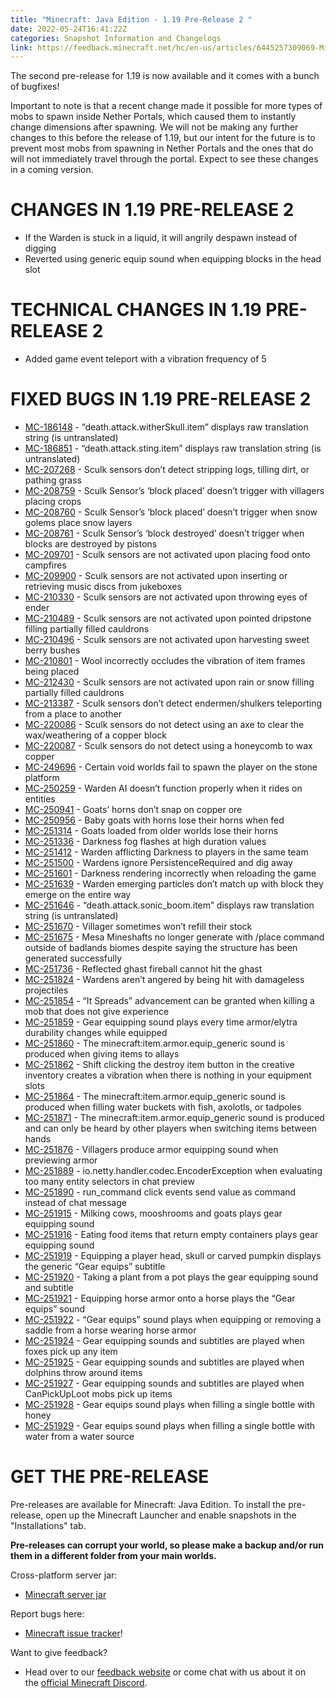 ```yaml
---
title: "Minecraft: Java Edition - 1.19 Pre-Release 2 "
date: 2022-05-24T16:41:22Z
categories: Snapshot Information and Changelogs
link: https://feedback.minecraft.net/hc/en-us/articles/6445257309069-Minecraft-Java-Edition-1-19-Pre-Release-2-
---
```


The second pre-release for 1.19 is now available and it comes with a bunch of bugfixes!

Important to note is that a recent change made it possible for more types of mobs to spawn inside Nether Portals, which caused them to instantly change dimensions after spawning. We will not be making any further changes to this before the release of 1.19, but our intent for the future is to prevent most mobs from spawning in Nether Portals and the ones that do will not immediately travel through the portal. Expect to see these changes in a coming version.

# CHANGES IN 1.19 PRE-RELEASE 2

- If the Warden is stuck in a liquid, it will angrily despawn instead of digging
- Reverted using generic equip sound when equipping blocks in the head slot

# TECHNICAL CHANGES IN 1.19 PRE-RELEASE 2

- Added game event teleport with a vibration frequency of 5

# FIXED BUGS IN 1.19 PRE-RELEASE 2

- [MC-186148](https://bugs.mojang.com/browse/MC-186148) - “death.attack.witherSkull.item” displays raw translation string (is untranslated)
- [MC-186851](https://bugs.mojang.com/browse/MC-186851) - “death.attack.sting.item” displays raw translation string (is untranslated)
- [MC-207268](https://bugs.mojang.com/browse/MC-207268) - Sculk sensors don’t detect stripping logs, tilling dirt, or pathing grass
- [MC-208759](https://bugs.mojang.com/browse/MC-208759) - Sculk Sensor’s ‘block placed’ doesn’t trigger with villagers placing crops
- [MC-208760](https://bugs.mojang.com/browse/MC-208760) - Sculk Sensor’s ‘block placed’ doesn’t trigger when snow golems place snow layers
- [MC-208761](https://bugs.mojang.com/browse/MC-208761) - Sculk Sensor’s ‘block destroyed’ doesn’t trigger when blocks are destroyed by pistons
- [MC-209701](https://bugs.mojang.com/browse/MC-209701) - Sculk sensors are not activated upon placing food onto campfires
- [MC-209900](https://bugs.mojang.com/browse/MC-209900) - Sculk sensors are not activated upon inserting or retrieving music discs from jukeboxes
- [MC-210330](https://bugs.mojang.com/browse/MC-210330) - Sculk sensors are not activated upon throwing eyes of ender
- [MC-210489](https://bugs.mojang.com/browse/MC-210489) - Sculk sensors are not activated upon pointed dripstone filling partially filled cauldrons
- [MC-210496](https://bugs.mojang.com/browse/MC-210496) - Sculk sensors are not activated upon harvesting sweet berry bushes
- [MC-210801](https://bugs.mojang.com/browse/MC-210801) - Wool incorrectly occludes the vibration of item frames being placed
- [MC-212430](https://bugs.mojang.com/browse/MC-212430) - Sculk sensors are not activated upon rain or snow filling partially filled cauldrons
- [MC-213387](https://bugs.mojang.com/browse/MC-213387) - Sculk sensors don’t detect endermen/shulkers teleporting from a place to another
- [MC-220086](https://bugs.mojang.com/browse/MC-220086) - Sculk sensors do not detect using an axe to clear the wax/weathering of a copper block
- [MC-220087](https://bugs.mojang.com/browse/MC-220087) - Sculk sensors do not detect using a honeycomb to wax copper
- [MC-249696](https://bugs.mojang.com/browse/MC-249696) - Certain void worlds fail to spawn the player on the stone platform
- [MC-250259](https://bugs.mojang.com/browse/MC-250259) - Warden AI doesn’t function properly when it rides on entities
- [MC-250941](https://bugs.mojang.com/browse/MC-250941) - Goats’ horns don’t snap on copper ore
- [MC-250956](https://bugs.mojang.com/browse/MC-250956) - Baby goats with horns lose their horns when fed
- [MC-251314](https://bugs.mojang.com/browse/MC-251314) - Goats loaded from older worlds lose their horns
- [MC-251336](https://bugs.mojang.com/browse/MC-251336) - Darkness fog flashes at high duration values
- [MC-251412](https://bugs.mojang.com/browse/MC-251412) - Warden afflicting Darkness to players in the same team
- [MC-251500](https://bugs.mojang.com/browse/MC-251500) - Wardens ignore PersistenceRequired and dig away
- [MC-251601](https://bugs.mojang.com/browse/MC-251601) - Darkness rendering incorrectly when reloading the game
- [MC-251639](https://bugs.mojang.com/browse/MC-251639) - Warden emerging particles don’t match up with block they emerge on the entire way
- [MC-251646](https://bugs.mojang.com/browse/MC-251646) - “death.attack.sonic_boom.item” displays raw translation string (is untranslated)
- [MC-251670](https://bugs.mojang.com/browse/MC-251670) - Villager sometimes won’t refill their stock
- [MC-251675](https://bugs.mojang.com/browse/MC-251675) - Mesa Mineshafts no longer generate with /place command outside of badlands biomes despite saying the structure has been generated successfully
- [MC-251736](https://bugs.mojang.com/browse/MC-251736) - Reflected ghast fireball cannot hit the ghast
- [MC-251824](https://bugs.mojang.com/browse/MC-251824) - Wardens aren’t angered by being hit with damageless projectiles
- [MC-251854](https://bugs.mojang.com/browse/MC-251854) - “It Spreads” advancement can be granted when killing a mob that does not give experience
- [MC-251859](https://bugs.mojang.com/browse/MC-251859) - Gear equipping sound plays every time armor/elytra durability changes while equipped
- [MC-251860](https://bugs.mojang.com/browse/MC-251860) - The minecraft:item.armor.equip_generic sound is produced when giving items to allays
- [MC-251862](https://bugs.mojang.com/browse/MC-251862) - Shift clicking the destroy item button in the creative inventory creates a vibration when there is nothing in your equipment slots
- [MC-251864](https://bugs.mojang.com/browse/MC-251864) - The minecraft:item.armor.equip_generic sound is produced when filling water buckets with fish, axolotls, or tadpoles
- [MC-251871](https://bugs.mojang.com/browse/MC-251871) - The minecraft:item.armor.equip_generic sound is produced and can only be heard by other players when switching items between hands
- [MC-251876](https://bugs.mojang.com/browse/MC-251876) - Villagers produce armor equipping sound when previewing armor
- [MC-251889](https://bugs.mojang.com/browse/MC-251889) - io.netty.handler.codec.EncoderException when evaluating too many entity selectors in chat preview
- [MC-251890](https://bugs.mojang.com/browse/MC-251890) - run_command click events send value as command instead of chat message
- [MC-251915](https://bugs.mojang.com/browse/MC-251915) - Milking cows, mooshrooms and goats plays gear equipping sound
- [MC-251916](https://bugs.mojang.com/browse/MC-251916) - Eating food items that return empty containers plays gear equipping sound
- [MC-251919](https://bugs.mojang.com/browse/MC-251919) - Equipping a player head, skull or carved pumpkin displays the generic “Gear equips” subtitle
- [MC-251920](https://bugs.mojang.com/browse/MC-251920) - Taking a plant from a pot plays the gear equipping sound and subtitle
- [MC-251921](https://bugs.mojang.com/browse/MC-251921) - Equipping horse armor onto a horse plays the “Gear equips” sound
- [MC-251922](https://bugs.mojang.com/browse/MC-251922) - “Gear equips” sound plays when equipping or removing a saddle from a horse wearing horse armor
- [MC-251924](https://bugs.mojang.com/browse/MC-251924) - Gear equipping sounds and subtitles are played when foxes pick up any item
- [MC-251925](https://bugs.mojang.com/browse/MC-251925) - Gear equipping sounds and subtitles are played when dolphins throw around items
- [MC-251927](https://bugs.mojang.com/browse/MC-251927) - Gear equipping sounds and subtitles are played when CanPickUpLoot mobs pick up items
- [MC-251928](https://bugs.mojang.com/browse/MC-251928) - Gear equips sound plays when filling a single bottle with honey
- [MC-251929](https://bugs.mojang.com/browse/MC-251929) - Gear equips sound plays when filling a single bottle with water from a water source

# GET THE PRE-RELEASE

Pre-releases are available for Minecraft: Java Edition. To install the pre-release, open up the Minecraft Launcher and enable snapshots in the "Installations" tab.

**Pre-releases can corrupt your world, so please make a backup and/or run them in a different folder from your main worlds.**

Cross-platform server jar:

- [Minecraft server jar](https://launcher.mojang.com/v1/objects/6cc6cac49cd862ad9005816eb1ffc7dd4bd066dd/server.jar)

Report bugs here:

- [Minecraft issue tracker](https://aka.ms/snapshotbugs?ref=blog)!

Want to give feedback?

- Head over to our [feedback website](https://aka.ms/snapshotfeedback) or come chat with us about it on the [official Minecraft Discord](https://discordapp.com/invite/minecraft).
